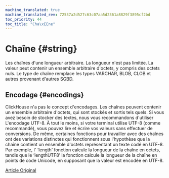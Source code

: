 ```yaml
---
machine_translated: true
machine_translated_rev: 72537a2d527c63c07aa5d2361a8829f3895cf2bd
toc_priority: 44
toc_title: "Cha\xEEne"
---
```


# Chaîne {#string}

Les chaînes d'une longueur arbitraire. La longueur n'est pas limitée. La valeur peut contenir un ensemble arbitraire d'octets, y compris des octets nuls.
Le type de chaîne remplace les types VARCHAR, BLOB, CLOB et autres provenant d'autres SGBD.

## Encodage {#encodings}

ClickHouse n'a pas le concept d'encodages. Les chaînes peuvent contenir un ensemble arbitraire d'octets, qui sont stockés et sortis tels quels.
Si vous avez besoin de stocker des textes, nous vous recommandons d'utiliser L'encodage UTF-8. À tout le moins, si votre terminal utilise UTF-8 (comme recommandé), vous pouvez lire et écrire vos valeurs sans effectuer de conversions.
De même, certaines fonctions pour travailler avec des chaînes ont des variations distinctes qui fonctionnent sous l'hypothèse que la chaîne contient un ensemble d'octets représentant un texte codé en UTF-8.
Par exemple, l' ‘length’ fonction calcule la longueur de la chaîne en octets, tandis que le ‘lengthUTF8’ la fonction calcule la longueur de la chaîne en points de code Unicode, en supposant que la valeur est encodée en UTF-8.

[Article Original](https://clickhouse.tech/docs/en/data_types/string/) <!--hide-->
